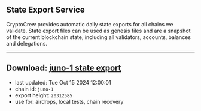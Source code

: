## State Export Service
CryptoCrew provides automatic daily state exports for all chains we validate. State export files can be used as genesis files and are a snapshot of the current blockchain state, including all validators, accounts, balances and delegations.

---
**Download: [juno-1 state export](https://dl-eu2.ccvalidators.com/SERVICE/juno/juno-1_export_20312585.json)**
---

- last updated: Tue Oct 15 2024 12:00:01
- chain id: `juno-1`
- export height: `20312585`
- use for: airdrops, local tests, chain recovery
